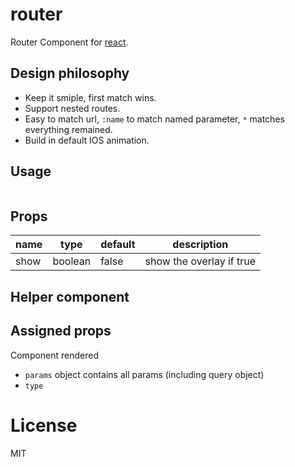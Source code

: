 # router

Router Component for [react](https://facebook.github.io/react/).

## Design philosophy

* Keep it smiple, first match wins.
* Support nested routes.
* Easy to match url, `:name` to match named parameter, `*` matches everything remained.
* Build in default IOS animation.

## Usage

``` jsx
```

## Props

name   | type   | default    | description
-------| ------ | ---------- | ------------
show   | boolean| false      | show the overlay if true

## Helper component

## Assigned props

Component rendered

* `params` object contains all params (including query object) 
* `type` 


# License

MIT

